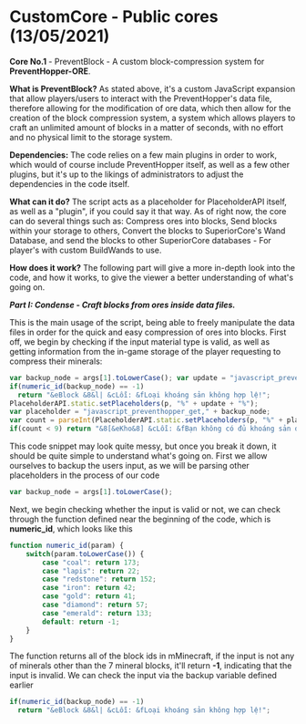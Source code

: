 # CustomCore - Public cores (13/05/2021)

**Core No.1** - PreventBlock - A custom block-compression system for **PreventHopper-ORE**.

**What is PreventBlock?** As stated above, it's a custom JavaScript expansion that
allow players/users to interact with the PreventHopper's data file, therefore allowing
for the modification of ore data, which then allow for the creation of the block
compression system, a system which allows players to craft an unlimited amount of blocks
in a matter of seconds, with no effort and no physical limit to the storage system.

**Dependencies:** The code relies on a few main plugins in order to work, which would of
course include PreventHopper itself, as well as a few other plugins, but it's up to the
likings of administrators to adjust the dependencies in the code itself.

**What can it do?** The script acts as a placeholder for PlaceholderAPI itself, as well as
a "plugin", if you could say it that way. As of right now, the core can do several things
such as: Compress ores into blocks, Send blocks within your storage to others, Convert
the blocks to SuperiorCore's Wand Database, and send the blocks to other SuperiorCore
databases - For player's with custom BuildWands to use.

**How does it work?** The following part will give a more in-depth look into the code, and
how it works, to give the viewer a better understanding of what's going on.

***Part I: Condense - Craft blocks from ores inside data files.***

This is the main usage of the script, being able to freely manipulate the data files in order
for the quick and easy compression of ores into blocks. First off, we begin by checking if
the input material type is valid, as well as getting information from the in-game storage
of the player requesting to compress their minerals:
```javascript
var backup_node = args[1].toLowerCase(); var update = "javascript_preventhopper_update";
if(numeric_id(backup_node) == -1)
  return "&eBlock &8&l| &cLỗi: &fLoại khoáng sản không hợp lệ!";
PlaceholderAPI.static.setPlaceholders(p, "%" + update + "%");
var placeholder = "javascript_preventhopper_get," + backup_node;
var count = parseInt(PlaceholderAPI.static.setPlaceholders(p, "%" + placeholder + "%"));
if(count < 9) return "&8[&eKho&8] &cLỗi: &fBạn không có đủ khoáng sản để thực hiện nén khối!";
```

This code snippet may look quite messy, but once you break it down, it should be quite simple to
understand what's going on. First we allow ourselves to backup the users input, as we will be
parsing other placeholders in the process of our code
```javascript
var backup_node = args[1].toLowerCase();
```
Next, we begin checking whether the input is valid or not, we can check through the function
defined near the beginning of the code, which is **numeric_id**, which looks like this
```javascript
function numeric_id(param) {
	switch(param.toLowerCase()) {
		case "coal": return 173;
		case "lapis": return 22;
		case "redstone": return 152;
		case "iron": return 42;
		case "gold": return 41;
		case "diamond": return 57;
		case "emerald": return 133;
		default: return -1;
	}
}
```
The function returns all of the block ids in mMinecraft, if the input is not any of minerals
other than the 7 mineral blocks, it'll return **-1**, indicating that the input is invalid.
We can check the input via the backup variable defined earlier
```javascript
if(numeric_id(backup_node) == -1)
  return "&eBlock &8&l| &cLỗi: &fLoại khoáng sản không hợp lệ!";
```
